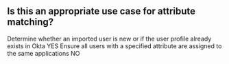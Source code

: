 ## Is this an appropriate use case for attribute matching?

Determine whether an imported user is new or if the user profile already exists in Okta YES
Ensure all users with a specified attribute are assigned to the same applications NO
